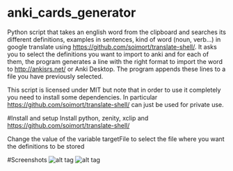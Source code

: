 # anki_cards_generator
Python script that takes an english word from the clipboard and searches its different definitions, examples in sentences, kind of word (noun, verb...) in google translate using https://github.com/soimort/translate-shell/. It asks you to select the definitions you want to import to anki and for each of them, the program generates a line with the right format to import the word to http://ankisrs.net/ or Anki Desktop. The program appends these lines to a file you have previously selected. 

This script is licensed under MIT but note that in order to use it completely you need to install some dependencies. In particular https://github.com/soimort/translate-shell/ can just be used for private use.

#Install and setup
Install python, zenity, xclip and https://github.com/soimort/translate-shell/

Change the value of the variable targetFile to select the file where you want the definitions to be stored

#Screenshots
![alt tag](https://github.com/eticaasdf/anki_cards_generator/blob/master/una.png)
![alt tag](https://github.com/eticaasdf/anki_cards_generator/blob/master/dos.png)
